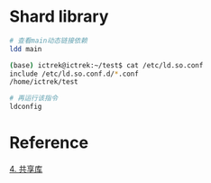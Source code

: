 # Shard library
```bash
# 查看main动态链接依赖
ldd main 
```

```bash
(base) ictrek@ictrek:~/test$ cat /etc/ld.so.conf
include /etc/ld.so.conf.d/*.conf
/home/ictrek/test

# 再运行该指令
ldconfig
```

# Reference
[4. 共享库]( https://akaedu.github.io/book/ch20s04.html )